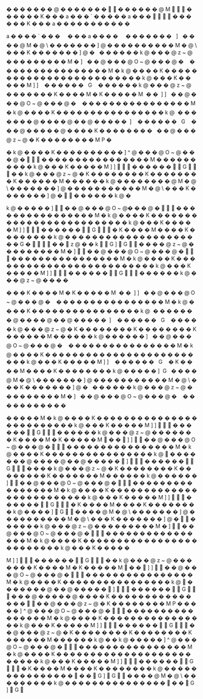  � � � � � � � @ � � � � � � �   � � � � � � @ M    � � � � � � K � � � a � � � 
 ` � � � � � a � � �     � � � � � � K � � � a � � � � � � � � � � �

 
 a � � � � ` � � �     � � � a � � � �     � � � � � � �   ]   �
 � � � @ M � @ \ � � � � � � � ] @ � � � � � � � � � � M 
 � @ \ � � � K � � � � � � � ] @ �   � � � � � � k @ � 
 � � @ z ~ @ � � � � � � � � � M � ]   � � @ � � � @ O ~
 @ � � � @ �    � � � � � � � � 
 � � � � � � � � M � k @ � � � � K � � � � � � � � � �
 � � � � � � � � � � � � � �
 � k @ � � � K � � � � � M ] ]    � � � � � �   G    � �
 � � � � k @ � � � @ z ~ @ � � � � � � � K � � � � M � K � � � � �
 M  � �  ] ]   � � @ � � � @ O ~ @ � � � @ �    � � � � � � � � � � � � � � � � M � 
 k @ � � � � K � � � � � � � � � � � � � � � � k @  � � � � � � � @ � � � � @ � � @ � � � � �  ]    �
 � � � � �   G    � � � @ � � � � � @ � � � � K � � � � � � � �   � � @ � � � @ z ~ @ � K � � � � � � � � M P � 

 � k @ � � � � K � � � � � �
  � � � � ] ^ @ � � � @ O ~ @ � � � @ �    � � � � � � � � � � � � � � � � M
 � � � � � � � � � � k @ � � � K � � � � � M ] ]    � � � � � �   G
    � � k @ � � � @ z ~ @ � K � � � � � � � � K � � � � � � � � K � � � � � � M � � � � � � k @ � � � � � �
  � � @ M � @ \ � � � � � � � ] @ � � � � � � � � � � � M � @ \ � � � K � � � � � � � ] @ �   � � � � � � k @ � 
  
 k @ � � � � � ]   � � @ � 
 � � @ O ~ @� � � @ �    � � � � � � � � � � � � � � � � M � k @ � � 
 � � K � � � � � � � � � � � � � � � � � � � � � � � � � k @ � � � K � � � � � M ] ]    � � � � � �   
 G    � K � � � � M � � � � K � � � � � � � � k @ � � � � � � � � � � � � � � � � � � � � � G �     � �  z @ � � k   G ]  G   � �
� � @ z ~ @ � � � � � � � � � M � ]   � � @ � � � @ O ~ @ � � � @ �    � � � � � � � � � � � �
� � � � M � k @ � � � � K � � � � � � � � � � � � � � � � � � � � � � � � � k @ � � � K � � � 
� � M ] ]    � � � � � �   G    � � � � � � k @ � � � @ z ~ @ � � � �

� � � K � � � � M � K �
� � � � M  � �  ] ]   � � @ � � � @ O ~ @ � � � @ �  
  � � � � � � � � � � � � � � � � M � k 
@ � � � � K � � � � � � � � � � � � � � � � 
k @  � � � � � � � @ � � � � @ � � @ � � � � �  ]
   � � � � � �   G    � � � � � k @ � � � @ z ~ @ � K � � � � � � � � 
K � � � � � � � � K � � � � � � M � � � � � � 
k @ � � � � � � ]   � � @ � � � @ O ~ @ � � � @ �    � � � � 
� � � � � � � � � � � � M � k @ �
� � � K � � � � � � � � � � � � � � � � � � � � � � � � � k @ � � � K � � � � � M ] ]    � �
� � � �   G    � K � � � � M � � � � K � � � 
� � � � � k @ � � � � � ]  G   � � � � @ M � @ 
\ � � � � � � � ] @ � � � � � � � � � � � M � @ \ � � � K � � � � � � � ] @ �   � � � � � � k @
� � � @ z ~ @ � � � � � � � � � M � ]   � � @ � � � @ O ~ @ � � � @ �    � � � � � � � � � � �

� � � � � M � k @ � � � � 
K � � � � � � � � � � � � � � � � � � � � � 
� � � � k @ � � � K � � 
� � � M ] ]    � � � � � �   G    � � � � � � 
k @ � � � @ z ~ @ � � � � � � � K � � � � M � K
� � � � � M  � �  ] ]   � � @ � � � @ O ~ @ � � � @
�    � � � � � � � � � � � � � � � � M �
k @ � � � � K � � � � � � � � � � � � � � � � k @  � � 
� � � � � @ � � � � @ � � @ � � � � �  
]    � � � � � �   G    � � � � k @ � � � @ z ~ @ � K � � � � � � � � K � � � � � � � � K � � � � � � � M � � � � � �
k @ � � � � � � ]   � � @ � � � @ O ~ @ � � � @ �    � � � � � � � � � � � � � � � � M � k @ � 
� � � K � � � � � � � � � � � � � � � � � � � � � � � � � k @ � � � K 
� � � � � M ] ]    � � 
� � � �   G    � K � � � � M � � � � K � � � � � � � � k @ � � � � ]  G   � � � � @ M � @ \ �
� � � � � � ] @ � � � � � � � � � � M � @ \ � � � K � � � � � � � ] @ �   � � � � � � k @ � � �
@ z ~ @ � � � � � � � � � M � ]   � � @ � � � @ O ~ @ � � � @ �    � � � � � � � � � � � � � � 
� � M � k @ � � � � K � � � � � � � � � � � � � � � � � � � 
� � � � � � k @ � � � K � � � � � 

M ] ]    � � � � � � 
 G    � � k @ � � � @ 
z ~ @ � � � � � � � K � � � � M � K � � � � � M  � �  ] ]   � � @ � �
� @ O ~ @ � � � @ �    � � � � � � � � � � � � � � 
� � M � k @ � � � � K � � � � � � � � � � �
� � � � � k @  � � � � � � � @ � � @ � � � � �  ]    � � � � � �   G    � � � @ � � � � � 
@ � � � � K � � � � � � � � � � � � � � �   � � @ � � � @ z ~ @ 
� K � � � � � � � � M P � � � �
� ] ^ @ � � � @ O ~ @ � � � @ �    � � � � � � � � � � � � � � � � M � k @ � � � � K � � � � � �
� � � � � � � � � � k @ � � � K � � � � � M ] ]    � � � � � �  
 G    � � @ � � � @ z ~ @ � K 
� � � � � � � � K � � � � � � � � 
K � � � � � � M � � � � � � k @ � � k @ � � � � � ] ^ @ � � � 
@ O ~ @ � � � @ �    � � � � � � � � � � � � � � � � M
� k @ � � � � K � � � � � � � � � � � �
� � � � � � � � � � � � � k @ � � � K � � � � � M ] ]    � � � � � �   G    � K � � � � M �
� � � K � � � � � � � � k @ � � � � � � � � � � � � � � �  
� �  G ]  G   � � � � @ M � @ \ � � � � � � � � � k @ � � � � � � � � � � � � � � �  � �  G ]  G 
 
